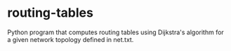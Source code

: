 # routing-tables

Python program that computes routing tables using Dijkstra's algorithm for a given network topology defined in net.txt.
